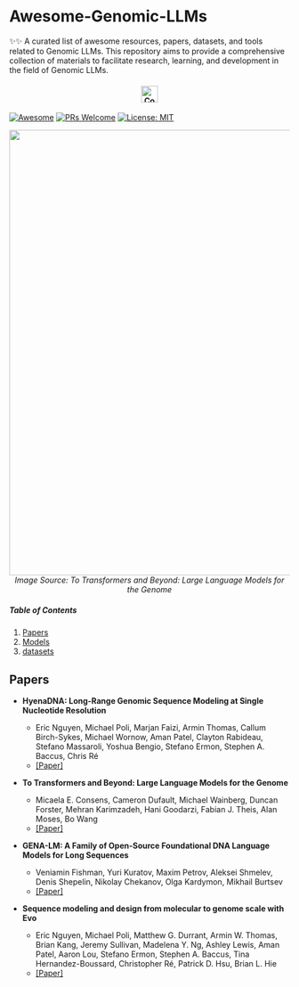 # Awesome-Genomic-LLMs

<p align="center">

✨✨ A curated list of awesome resources, papers, datasets, and tools related to Genomic LLMs. This repository aims to provide a comprehensive collection of materials to facilitate research, learning, and development in the field of Genomic LLMs.

<h4 align="center">
  <a href="https://t.co/vkvJli6ZP7">
    <img src="https://img.shields.io/badge/Join-Community-blue" alt="Community" height="30"/>
  </a>
</h4>

[![Awesome](https://cdn.rawgit.com/sindresorhus/awesome/d7305f38d29fed78fa85652e3a63e154dd8e8829/media/badge.svg)](https://github.com/monk1337/Awesome-Medical-Multimodal-Large-Language-Models)
[![PRs Welcome](https://img.shields.io/badge/PRs-welcome-brightgreen.svg?style=flat-square)](http://makeapullrequest.com)
[![License: MIT](https://img.shields.io/badge/License-MIT-yellow.svg)](https://opensource.org/licenses/MIT)

<p align="center">
  <img width="800" src="https://raw.githubusercontent.com/openlifescience-ai/Awesome-Genomic-LLMs/main/images/genomic.jpg">
  <br>
  <em>Image Source: To Transformers and Beyond: Large Language Models for the Genome </em>
</p>
</p>

##### Table of Contents

1. [Papers](#papers)  
2. [Models](#models)
3. [datasets](#datasets)


## Papers

- **HyenaDNA: Long-Range Genomic Sequence Modeling at Single Nucleotide Resolution**
  - Eric Nguyen, Michael Poli, Marjan Faizi, Armin Thomas, Callum Birch-Sykes, Michael Wornow, Aman Patel, Clayton Rabideau, Stefano Massaroli, Yoshua Bengio, Stefano Ermon, Stephen A. Baccus,
    Chris Ré
  - [[Paper]](https://arxiv.org/pdf/2306.15794)
  
- **To Transformers and Beyond: Large Language Models for the Genome**
  - Micaela E. Consens, Cameron Dufault, Michael Wainberg, Duncan Forster, Mehran Karimzadeh, Hani Goodarzi, Fabian J. Theis, Alan Moses, Bo Wang
  - [[Paper]](https://arxiv.org/abs/2311.07621)
 
- **GENA-LM: A Family of Open-Source Foundational DNA Language Models for Long Sequences**
  -  Veniamin Fishman,  Yuri Kuratov,  Maxim Petrov,  Aleksei Shmelev,  Denis Shepelin,  Nikolay Chekanov,  Olga Kardymon,  Mikhail Burtsev
  - [[Paper]](https://www.biorxiv.org/content/10.1101/2023.06.12.544594v1)
 
- **Sequence modeling and design from molecular to genome scale with Evo**
  -  Eric Nguyen, Michael Poli, Matthew G. Durrant, Armin W. Thomas, Brian Kang, Jeremy Sullivan, Madelena Y. Ng, Ashley Lewis, Aman Patel, Aaron Lou, Stefano Ermon, Stephen A. Baccus, Tina
    Hernandez-Boussard, Christopher Ré, Patrick D. Hsu,  Brian L. Hie
  - [[Paper]](https://www.biorxiv.org/content/10.1101/2024.02.27.582234v1)
